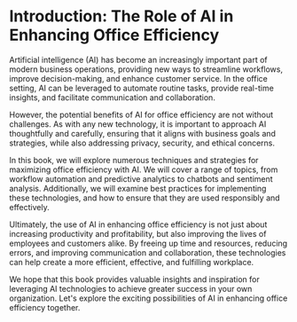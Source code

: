 Introduction: The Role of AI in Enhancing Office Efficiency
===========================================================

Artificial intelligence (AI) has become an increasingly important part of modern business operations, providing new ways to streamline workflows, improve decision-making, and enhance customer service. In the office setting, AI can be leveraged to automate routine tasks, provide real-time insights, and facilitate communication and collaboration.

However, the potential benefits of AI for office efficiency are not without challenges. As with any new technology, it is important to approach AI thoughtfully and carefully, ensuring that it aligns with business goals and strategies, while also addressing privacy, security, and ethical concerns.

In this book, we will explore numerous techniques and strategies for maximizing office efficiency with AI. We will cover a range of topics, from workflow automation and predictive analytics to chatbots and sentiment analysis. Additionally, we will examine best practices for implementing these technologies, and how to ensure that they are used responsibly and effectively.

Ultimately, the use of AI in enhancing office efficiency is not just about increasing productivity and profitability, but also improving the lives of employees and customers alike. By freeing up time and resources, reducing errors, and improving communication and collaboration, these technologies can help create a more efficient, effective, and fulfilling workplace.

We hope that this book provides valuable insights and inspiration for leveraging AI technologies to achieve greater success in your own organization. Let's explore the exciting possibilities of AI in enhancing office efficiency together.
